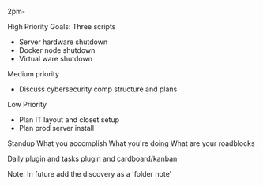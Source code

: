2pm-

High Priority Goals:
Three scripts
 - Server hardware shutdown
 - Docker node shutdown
 - Virtual ware shutdown

Medium priority
 - Discuss cybersecurity comp structure and plans

Low Priority
 - Plan IT layout and closet setup
 - Plan prod server install

Standup
	What you accomplish
	What you're doing
	What are your roadblocks

Daily plugin and tasks plugin and cardboard/kanban


Note:
	In future add the discovery as a 'folder note'
